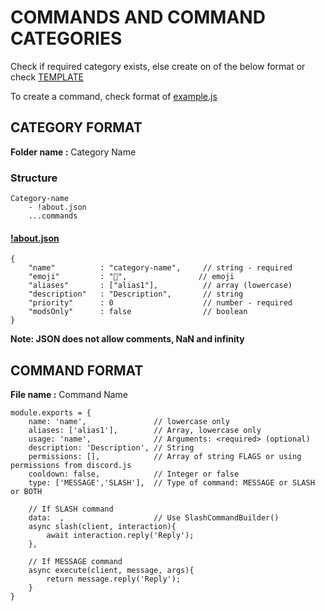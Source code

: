# COMMANDS AND COMMAND CATEGORIES

Check if required category exists, else create on of the below format or check [TEMPLATE](./TEMPLATE) 

To create a command, check format of [example.js](./TEMPELATE/example.js)


## CATEGORY FORMAT

**Folder name :** Category Name

### Structure

```
Category-name
    - !about.json
    ...commands
```

#### [!about.json](./TEMPLATE/!about.json)

```
{
    "name"          : "category-name",     // string - required
    "emoji"         : "🎃",                // emoji  
    "aliases"       : ["alias1"],          // array (lowercase)  
    "description"   : "Description",       // string 
    "priority"      : 0                    // number - required
    "modsOnly"      : false                // boolean
}
```

**Note: JSON does not allow comments, NaN and infinity**


## COMMAND FORMAT

**File name :** Command Name

```
module.exports = {
    name: 'name',               // lowercase only
    aliases: ['alias1'],        // Array, lowercase only   
    usage: 'name',              // Arguments: <required> (optional)
    description: 'Description', // String
    permissions: [],            // Array of string FLAGS or using permissions from discord.js
    cooldown: false,            // Integer or false
    type: ['MESSAGE','SLASH'],  // Type of command: MESSAGE or SLASH or BOTH
    
    // If SLASH command
    data:  ,                    // Use SlashCommandBuilder() 
    async slash(client, interaction){
        await interaction.reply('Reply');
    },                 
    
    // If MESSAGE command 
    async execute(client, message, args){
        return message.reply('Reply');
    }
}
```
